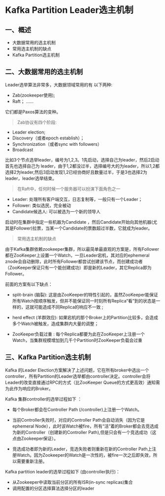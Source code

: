 # Kafka Partition Leader选主机制


## 一、概述

* 大数据常用的选主机制
* 常用选主机制的缺点
* Kafka Partition选主机制


## 二、大数据常用的选主机制

Leader选举算法非常多，大数据领域常用的有 以下两种:
* Zab(zookeeper使用);
* Raft；
……

它们都是Paxos算法的变种。

> Zab协议有四个阶段:
* Leader election;
* Discovery（或者epoch establish）；
* Synchronization（或者sync with followers）
* Broadcast

比如3个节点选举leader，编号为1,2,3。1先启动，选择自己为leader，然后2启动首先也选择自己为 leader，由于1,2都没过半，选择编号大的为leader，所以1,2都选择2为leader,然后3启动发现1,2已经协商好且数量过半，于是3也选择2为leader，leader选举结束。 


> 在Raft中，任何时候一个服务器可以扮演下面角色之一

* Leader: 处理所有客户端交互，日志复制等，一般只有一个Leader；
* Follower: 类似选民，完全被动
* Candidate候选人: 可以被选为一个新的领导人

启动时在集群中指定一些机器为Candidate ，然后Candidate开始向其他机器(尤其是Follower)拉票，当某一个Candidate的票数超过半数，它就成为leader。


> 常用选主机制的缺点

由于Kafka集群依赖zookeeper集群，所以最简单最直观的方案是，所有Follower都在ZooKeeper上设置一个Watch，一旦Leader宕机，其对应的ephemeral znode会自动删除，此时所有Follower都尝试创建该节点，而创建成功者（ZooKeeper保证只有一个能创建成功）即是新的Leader，其它Replica即为Follower。

前面的方案有以下缺点：

* split-brain (脑裂):  这是由ZooKeeper的特性引起的，虽然ZooKeeper能保证所有Watch按顺序触发，但并不能保证同一时刻所有Replica“看”到的状态是一样的，这就可能造成不同Replica的响应不一致 ;
* herd effect (羊群效应):  如果宕机的那个Broker上的Partition比较多，会造成多个Watch被触发，造成集群内大量的调整；


* ZooKeeper负载过重 :  每个Replica都要为此在ZooKeeper上注册一个Watch，当集群规模增加到几千个Partition时ZooKeeper负载会过重 

## 三、Kafka Partition选主机制

Kafka 的Leader Election方案解决了上述问题，它在所有broker中选出一个controller，所有Partition的Leader选举都由controller决定。controller会将Leader的改变直接通过RPC的方式（比ZooKeeper Queue的方式更高效）通知需为此作为响应的Broker。


Kafka 集群controller的选举过程如下 ：

* 每个Broker都会在Controller Path (/controller)上注册一个Watch。

* 当前Controller失败时，对应的Controller Path会自动消失（因为它是ephemeral Node），此时该Watch被fire，所有“活”着的Broker都会去竞选成为新的Controller（创建新的Controller Path),但是只会有一个竞选成功（这点由Zookeeper保证）。

* 竞选成功者即为新的Leader，竞选失败者则重新在新的Controller Path上注册Watch。因为Zookeeper的Watch是一次性的，被fire一次之后即失效，所以需要重新注册。


Kafka  partition  leader的选举过程如下 (由controller执行)：

* 从Zookeeper中读取当前分区的所有ISR(in-sync replicas)集合
* 调用配置的分区选择算法选择分区的leader
